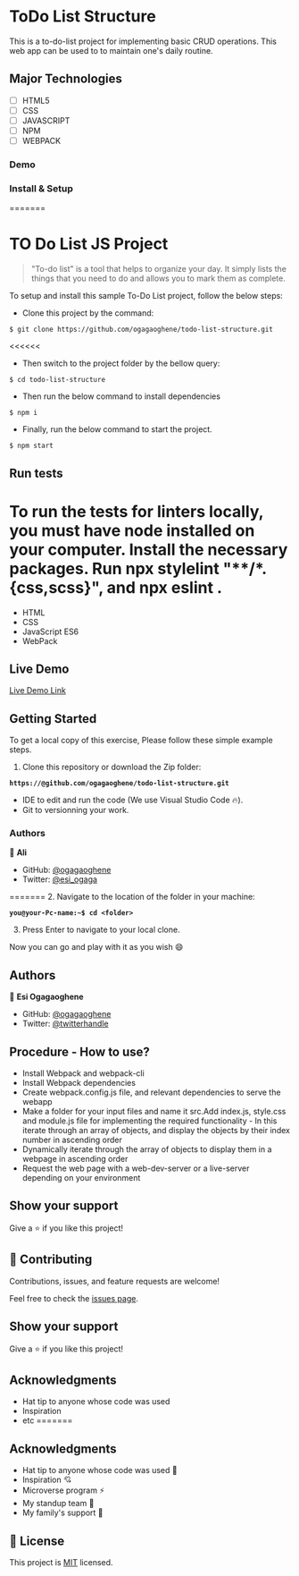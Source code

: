 # ToDo List Structure
This is a to-do-list project for implementing basic CRUD operations. This web app can be used to to maintain one's daily routine. 

## Major Technologies
- [ ] HTML5
- [ ] CSS
- [ ] JAVASCRIPT
- [ ] NPM
- [ ] WEBPACK
### Demo

### Install & Setup
=======
# TO Do List JS Project

> "To-do list" is a tool that helps to organize your day. It simply lists the things that you need to do and allows you to mark them as complete.

To setup and install this sample To-Do List project, follow the below steps:
- Clone this project by the command: 

```
$ git clone https://github.com/ogagaoghene/todo-list-structure.git
```

<<<<<<
- Then switch to the project folder by the bellow query:

```
$ cd todo-list-structure
```

- Then run the below command to install dependencies

```
$ npm i
```
- Finally, run the below command to start the project.

```
$ npm start
```

## Run tests 
To run the tests for linters locally, you must have node installed on your computer. Install the necessary packages. Run npx stylelint "**/*.{css,scss}", and npx eslint .
=======
- HTML
- CSS
- JavaScript  ES6
- WebPack

## Live Demo 

[Live Demo Link](https://ogagaoghene.github.io/todo-list-app/)

## Getting Started
To get a local copy of this exercise, Please follow these simple example steps.

1. Clone this repository or download the Zip folder:
>>>

**``https://@github.com/ogagaoghene/todo-list-structure.git``**


- IDE to edit and run the code (We use Visual Studio Code 🔥).
- Git to versionning your work.

### Authors
👤 **Ali**

- GitHub: [@ogagaoghene](https://github.com/ogagaoghene)
- Twitter: [@esi_ogaga](https://twitter.com/esi_ogaga)

=======
2. Navigate to the location of the folder in your machine:

**``you@your-Pc-name:~$ cd <folder>``**

3. Press Enter to navigate to your local clone.

Now you can go and play with it as you wish :smile:

## Authors

👤 **Esi Ogagaoghene**

- GitHub: [@ogagaoghene](https://github.com/ogagaoghene)
- Twitter: [@twitterhandle](https://twitter.com/esi.ogaga)

## Procedure - How to use?
- Install Webpack and webpack-cli
- Install Webpack dependencies
- Create webpack.config.js file, and relevant dependencies to serve the webapp
- Make a folder for your input files and name it src.Add index.js, style.css and module.js file for implementing the required functionality - In this iterate through an array of objects, and display the objects by their index number in ascending order
- Dynamically iterate through the array of objects to display them in a webpage in ascending order
- Request the web page with a web-dev-server or a live-server depending on your environment 


## Show your support

Give a ⭐️ if you like this project!


## 🤝 Contributing
Contributions, issues, and feature requests are welcome!

Feel free to check the [issues page](../../issues/).

## Show your support
Give a ⭐️ if you like this project!

## Acknowledgments
- Hat tip to anyone whose code was used
- Inspiration
- etc
=======

## Acknowledgments

- Hat tip to anyone whose code was used 🔰
- Inspiration 💘
- Microverse program ⚡
- My standup team 🏹
- My family's support 🙌

## 📝 License

This project is [MIT](./MIT.md) licensed.

